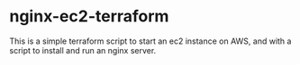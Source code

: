 # nginx-ec2-terraform

This is a simple terraform script to start an ec2 instance on AWS, and with a script to install and run an nginx server.